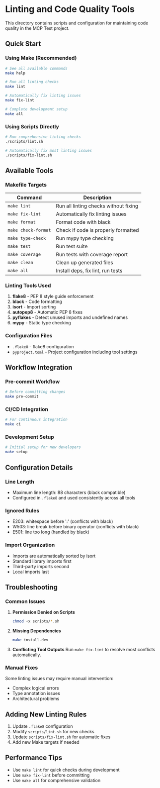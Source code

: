 # Linting and Code Quality Tools

This directory contains scripts and configuration for maintaining code quality in the MCP Test project.

## Quick Start

### Using Make (Recommended)

```bash
# See all available commands
make help

# Run all linting checks
make lint

# Automatically fix linting issues
make fix-lint

# Complete development setup
make all
```

### Using Scripts Directly

```bash
# Run comprehensive linting checks
./scripts/lint.sh

# Automatically fix most linting issues
./scripts/fix-lint.sh
```

## Available Tools

### Makefile Targets

| Command | Description |
|---------|-------------|
| `make lint` | Run all linting checks without fixing |
| `make fix-lint` | Automatically fix linting issues |
| `make format` | Format code with black |
| `make check-format` | Check if code is properly formatted |
| `make type-check` | Run mypy type checking |
| `make test` | Run test suite |
| `make coverage` | Run tests with coverage report |
| `make clean` | Clean up generated files |
| `make all` | Install deps, fix lint, run tests |

### Linting Tools Used

1. **flake8** - PEP 8 style guide enforcement
2. **black** - Code formatting
3. **isort** - Import sorting
4. **autopep8** - Automatic PEP 8 fixes
5. **pyflakes** - Detect unused imports and undefined names
6. **mypy** - Static type checking

### Configuration Files

- `.flake8` - flake8 configuration
- `pyproject.toml` - Project configuration including tool settings

## Workflow Integration

### Pre-commit Workflow

```bash
# Before committing changes
make pre-commit
```

### CI/CD Integration

```bash
# For continuous integration
make ci
```

### Development Setup

```bash
# Initial setup for new developers
make setup
```

## Configuration Details

### Line Length

- Maximum line length: 88 characters (black compatible)
- Configured in `.flake8` and used consistently across all tools

### Ignored Rules

- E203: whitespace before ':' (conflicts with black)
- W503: line break before binary operator (conflicts with black)
- E501: line too long (handled by black)

### Import Organization

- Imports are automatically sorted by isort
- Standard library imports first
- Third-party imports second
- Local imports last

## Troubleshooting

### Common Issues

1. **Permission Denied on Scripts**

   ```bash
   chmod +x scripts/*.sh
   ```

2. **Missing Dependencies**

   ```bash
   make install-dev
   ```

3. **Conflicting Tool Outputs**
   Run `make fix-lint` to resolve most conflicts automatically.

### Manual Fixes

Some linting issues may require manual intervention:

- Complex logical errors
- Type annotation issues
- Architectural problems

## Adding New Linting Rules

1. Update `.flake8` configuration
2. Modify `scripts/lint.sh` for new checks
3. Update `scripts/fix-lint.sh` for automatic fixes
4. Add new Make targets if needed

## Performance Tips

- Use `make lint` for quick checks during development
- Use `make fix-lint` before committing
- Use `make all` for comprehensive validation
